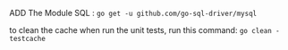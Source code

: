 ADD The Module SQL : `go get -u github.com/go-sql-driver/mysql`

to clean the cache when run the unit tests, run this command: `go clean -testcache`